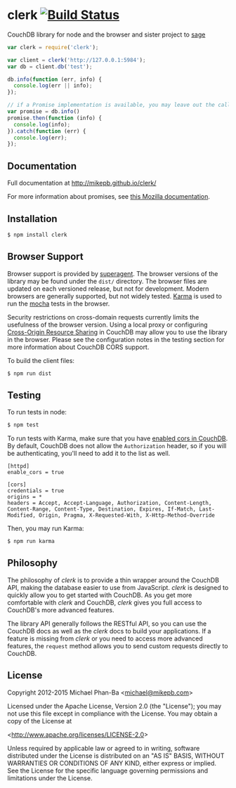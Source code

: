 # clerk [![Build Status](https://secure.travis-ci.org/mikepb/clerk.png)](http://travis-ci.org/mikepb/clerk)

CouchDB library for node and the browser and sister project to [sage][]

```js
var clerk = require('clerk');

var client = clerk('http://127.0.0.1:5984');
var db = client.db('test');

db.info(function (err, info) {
  console.log(err || info);
});

// if a Promise implementation is available, you may leave out the callback
var promise = db.info()
promise.then(function (info) {
  console.log(info);
}).catch(function (err) {
  console.log(err);
});
```

## Documentation

Full documentation at http://mikepb.github.io/clerk/

For more information about promises, see 
[this Mozilla documentation][promises].

## Installation

```sh
$ npm install clerk
```

## Browser Support

Browser support is provided by [superagent][]. The browser versions of the
library may be found under the `dist/` directory. The browser files are updated
on each versioned release, but not for development. Modern browsers are
generally supported, but not widely tested. [Karma][karma] is used to  run the
[mocha][] tests in the browser.

Security restrictions on cross-domain requests currently limits the usefulness
of the browser version. Using a local proxy or configuring [Cross-Origin
Resource Sharing][cors] in CouchDB may allow you to use the library in the
browser. Please see the configuration notes in the testing section for more
information about CouchDB CORS support.

To build the client files:

```sh
$ npm run dist
```

## Testing

To run tests in node:

```sh
$ npm test
```

To run tests with Karma, make sure that you have [enabled cors in
CouchDB][couchdb_cors]. By default, CouchDB does not allow the `Authorization`
header, so if you will be authenticating, you'll need to add it to the list as
well.

```
[httpd]
enable_cors = true

[cors]
credentials = true
origins = *
headers = Accept, Accept-Language, Authorization, Content-Length, Content-Range, Content-Type, Destination, Expires, If-Match, Last-Modified, Origin, Pragma, X-Requested-With, X-Http-Method-Override
```

Then, you may run Karma:

```sh
$ npm run karma
```

## Philosophy

The philosophy of *clerk* is to provide a thin wrapper around the CouchDB API,
making the database easier to use from JavaScript. *clerk* is designed to
quickly allow you to get started with CouchDB. As you get more comfortable
with *clerk* and CouchDB, *clerk* gives you full access to CouchDB's
more advanced features.

The library API generally follows the RESTful API, so you can use the CouchDB
docs as well as the *clerk* docs to build your applications. If a feature is
missing from *clerk* or you need to access more advanced features, the
`request` method allows you to send custom requests directly to CouchDB.

## License

Copyright 2012-2015 Michael Phan-Ba &lt;michael@mikepb.com&gt;

Licensed under the Apache License, Version 2.0 (the "License");
you may not use this file except in compliance with the License.
You may obtain a copy of the License at

&lt;http://www.apache.org/licenses/LICENSE-2.0&gt;

Unless required by applicable law or agreed to in writing, software
distributed under the License is distributed on an "AS IS" BASIS,
WITHOUT WARRANTIES OR CONDITIONS OF ANY KIND, either express or implied.
See the License for the specific language governing permissions and
limitations under the License.

[cors]: http://www.w3.org/TR/cors/
[couchdb_cors]: http://docs.couchdb.org/en/latest/config/http.html#cross-origin-resource-sharing
[karma]: http://karma-runner.github.io
[mocha]: http://mochajs.org
[promises]: https://developer.mozilla.org/en-US/docs/Web/JavaScript/Reference/Global_Objects/Promise
[sage]: https://github.com/mikepb/sage
[superagent]: https://github.com/visionmedia/superagent
